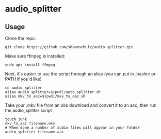 # audio_splitter

## Usage

Clone the repo:

```
git clone https://github.com/shawnschulz/audio_splitter.git
```

Make sure ffmpeg is installed:

```
sudo apt install ffmpeg
```

Next, it's easier to use the script through an alias (you can put in .bashrc or PATH if you'd like)

```
cd audio_splitter
alias audio_splitter=$(pwd)/auto_splitter.sh
alias mkv_to_aac=$(pwd)/mkv_to_aac.sh
```

Take your .mkv file from an obs download and convert it to an aac, then run the audio_splitter script

```
touch junk
mkv_to_aac filename.mkv
# When done a number of audio files will appear in your folder
audio_splitter filename.aac
```
